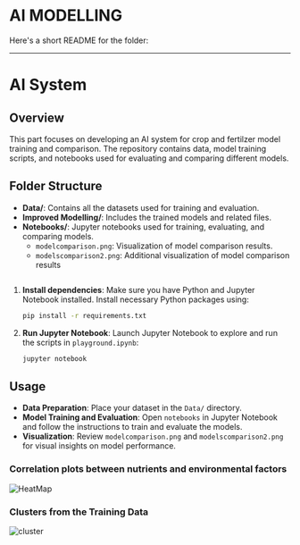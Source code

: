 # AI MODELLING
Here's a short README for the folder:

---

# AI System

## Overview
This part focuses on developing an AI system for crop and fertilzer model training and comparison. The repository contains data, model training scripts, and notebooks used for evaluating and comparing different models.

## Folder Structure
- **Data/**: Contains all the datasets used for training and evaluation.
- **Improved Modelling/**: Includes the trained models and related files.
- **Notebooks/**: Jupyter notebooks used for training, evaluating, and comparing models.
  - `modelcomparison.png`: Visualization of model comparison results.
  - `modelscomparison2.png`: Additional visualization of model comparison results
     ```
1. **Install dependencies**:
   Make sure you have Python and Jupyter Notebook installed. Install necessary Python packages using:
   ```bash
   pip install -r requirements.txt
   ```

2. **Run Jupyter Notebook**:
   Launch Jupyter Notebook to explore and run the scripts in `playground.ipynb`:
   ```bash
   jupyter notebook
   ```

## Usage
- **Data Preparation**: Place your dataset in the `Data/` directory.
- **Model Training and Evaluation**: Open `notebooks` in Jupyter Notebook and follow the instructions to train and evaluate the models.
- **Visualization**: Review `modelcomparison.png` and `modelscomparison2.png` for visual insights on model performance.



### Correlation plots between nutrients and environmental factors
![HeatMap](https://github.com/Crop-Recommendation-System/AI-system/assets/88351433/7c801eda-a5fc-4b5b-9be2-9871f397c40f)


### Clusters from the Training Data
![cluster](https://github.com/Crop-Recommendation-System/AI-system/assets/88351433/ffe32bd2-4bd9-458d-b10c-218c3da25ddb)


